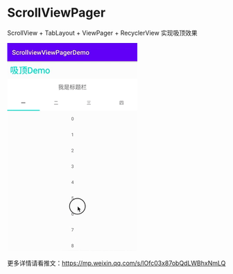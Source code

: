# ScrollViewPager
 ScrollView + TabLayout + ViewPager + RecyclerView 实现吸顶效果

![image](https://github.com/SongSenior/ScrollViewPager/blob/master/实现效果.gif)

更多详情请看推文：https://mp.weixin.qq.com/s/lOfc03x87obQdLWBhxNmLQ
